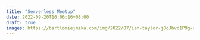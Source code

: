 ```yaml
---
title: "Serverless Meetup"
date: 2022-09-20T16:06:16+08:00
draft: true
images: https://bartlomiejmika.com/img/2022/07/ian-taylor-jOqJbvo1P9g-unsplash.jpg
---
```




